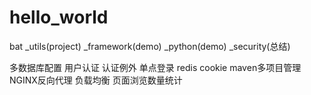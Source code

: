 # hello_world
bat
_utils(project)
_framework(demo)
_python(demo)
_security(总结)


多数据库配置
用户认证
认证例外
单点登录 redis cookie
	maven多项目管理
NGINX反向代理  负载均衡
页面浏览数量统计
